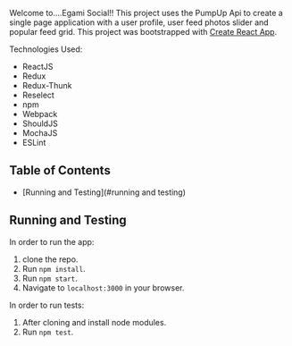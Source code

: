 Welcome to....Egami Social!!
This project uses the PumpUp Api to create a single page application with a user profile, user feed photos slider and
popular feed grid.
This project was bootstrapped with [Create React App](https://github.com/facebookincubator/create-react-app).

Technologies Used:
* ReactJS
* Redux
* Redux-Thunk
* Reselect
* npm
* Webpack
* ShouldJS
* MochaJS
* ​ESLint

## Table of Contents

- [Running and Testing](#running and testing)

## Running and Testing

In order to run the app:
1. clone the repo.
2. Run `npm install`.
3. Run `npm start`.
4. Navigate to `localhost:3000` in your browser.

In order to run tests:
1. After cloning and install node modules.
2. Run `npm test`.
